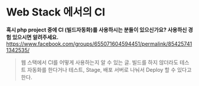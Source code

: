 # Web Stack 에서의 CI

**혹시 php project 중에 CI (빌드자동화)를 사용하시는 분들이 있으신가요? 사용하신 경험 있으시면 알려주세요.**
<https://www.facebook.com/groups/655071604594451/permalink/854257411342535/>

> 웹 스택에서 CI를 어떻게 사용하는지 알 수 있는 글.
빌드를 하지 않더라도 테스트 자동화를 한다거나 테스트, Stage, 배포 서버로 나눠서 Deploy 할 수 있다고 한다.
